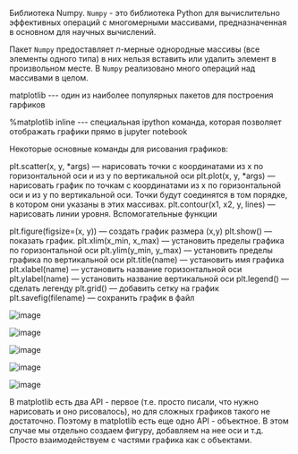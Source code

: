  Библиотека Numpy.
``Numpy`` - это библиотека Python для вычислительно эффективных операций с многомерными массивами, предназначенная в основном для научных вычислений.


Пакет ``Numpy`` предоставляет $n$-мерные однородные массивы (все элементы одного типа) в них нельзя вставить или удалить элемент в произвольном месте. 
В ``Numpy`` реализовано много операций над массивами в целом.



matplotlib --- один из наиболее популярных пакетов для построения гарфиков

%matplotlib inline --- специальная ipython команда, которая позволяет отображать графики прямо в jupyter notebook

Некоторые основные команды для рисования графиков:

plt.scatter(x, y, *args) — нарисовать точки с координатами из x по горизонтальной оси и из y по вертикальной оси
plt.plot(x, y, *args) — нарисовать график по точкам с координатами из x по горизонтальной оси и из y по вертикальной оси. Точки будут соединятся в том порядке, в котором они указаны в этих массивах.
plt.contour(x1, x2, y, lines) — нарисовать линии уровня.
Вспомогательные функции

plt.figure(figsize=(x, y)) — создать график размера (x,y)
plt.show() — показать график.
plt.xlim(x_min, x_max) — установить пределы графика по горизонтальной оси
plt.ylim(y_min, y_max) — установить пределы графика по вертикальной оси
plt.title(name) — установить имя графика
plt.xlabel(name) — установить название горизонтальной оси
plt.ylabel(name) — установить название вертикальной оси
plt.legend() — сделать легенду
plt.grid() — добавить сетку на график
plt.savefig(filename) — сохранить график в файл

![image](https://user-images.githubusercontent.com/80594181/161711085-453cfb15-245f-4a56-8853-7e27f21202f6.png)


![image](https://user-images.githubusercontent.com/80594181/161711175-c8f3f7c6-1de1-4c5d-a789-0d8ded5e55c1.png)


![image](https://user-images.githubusercontent.com/80594181/161711221-3c688b59-b0f0-45bc-9724-486e37af0777.png)


![image](https://user-images.githubusercontent.com/80594181/161711274-11f76a53-4ecf-4a55-b7f0-a1b04c93660b.png)


![image](https://user-images.githubusercontent.com/80594181/161711377-fece1fb9-7ab4-485b-afa6-55d688be5cac.png)




В matplotlib есть два API - первое  (т.е. просто писали, что нужно нарисовать и оно рисовалось), но для сложных графиков такого не достаточно.
Поэтому в matplotlib есть еще одно API - объектное. В этом случае мы отдельно создаем фигуру, добавляем на нее оси и т.д. 
Просто взаимодействуем с частями графика как с объектами.

